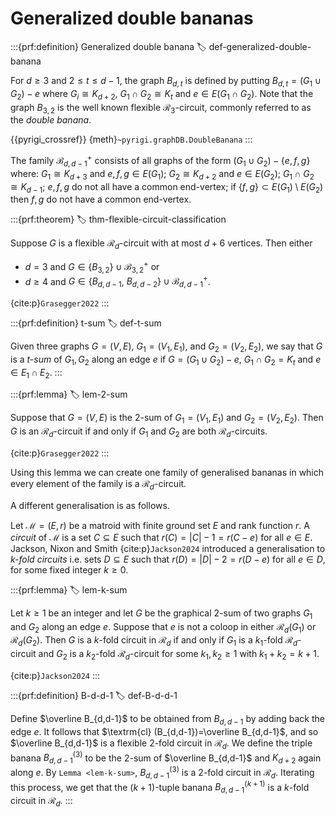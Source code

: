 # Generalized double bananas

:::{prf:definition} Generalized double banana
:label: def-generalized-double-banana

For $d\geq 3$ and $2\leq t\leq d-1$,
the graph $B_{d,t}$ is defined by putting $B_{d,t}=(G_1\cup G_2)-e$
where $G_i\cong K_{d+2}$, $G_1\cap G_2\cong K_{t}$ and $e\in E(G_1\cap G_2)$.
Note that the graph $B_{3,2}$  is the well known flexible $\mathcal{R}_3$-circuit,
commonly referred to as the _double banana_.

{{pyrigi_crossref}} {meth}`~pyrigi.graphDB.DoubleBanana`
:::

The family  $\mathcal{B}_{d,d-1}^+$ consists of all graphs of the form
$(G_1\cup G_2)-\{e,f,g\}$ where: $G_1\cong K_{d+3}$ and $e,f,g\in E(G_1)$;
$G_2\cong K_{d+2}$ and $e\in E(G_2)$; $G_1\cap G_2\cong K_{d-1}$;
$e,f,g$ do not all have a common end-vertex;
if $\{f,g\}\subset E(G_1)\setminus E(G_2)$ then $f,g$ do not have a common end-vertex.


:::{prf:theorem}
:label: thm-flexible-circuit-classification

Suppose $G$ is a flexible $\mathcal{R}_d$-circuit with at most $d+6$ vertices. 
Then either

* $d=3$ and $G\in \{B_{3,2}\}\cup \mathcal{B}_{3,2}^+$ or
* $d\geq 4$ and $G\in \{B_{d,d-1}$, $B_{d,d-2}\}\cup \mathcal{B}_{d,d-1}^+$.

{cite:p}`Grasegger2022`
:::


:::{prf:definition} t-sum
:label: def-t-sum

Given three graphs $G=(V,E)$, $G_1=(V_1,E_1)$, and $G_2=(V_2,E_2)$, we say that
$G$ is a _$t$-sum_ of $G_1,G_2$ along an edge $e$ if $G=(G_1\cup G_2)-e$,
$G_1\cap G_2=K_t$ and $e\in E_1\cap E_2$.
:::


:::{prf:lemma}
:label: lem-2-sum

Suppose that $G=(V,E)$ is the $2$-sum of $G_1=(V_1,E_1)$ and $G_2=(V_2,E_2)$. 
Then $G$ is an $\mathcal{R}_d$-circuit if and only if $G_1$ and $G_2$ are both 
$\mathcal{R}_{d}$-circuits. 

{cite:p}`Grasegger2022`
:::


Using this lemma we can create one family of generalised bananas in which 
every element of the family is a $\mathcal{R}_d$-circuit.

A different generalisation is as follows.

Let $\mathcal{M}=(E,r)$ be a matroid with finite ground set $E$ and rank function $r$.
A _circuit_ of $\mathcal{M}$ is a set $C\subseteq E$ such that $r(C)=|C|-1=r(C-e)$ 
for all $e\in E$. Jackson, Nixon and Smith {cite:p}`Jackson2024` introduced a 
generalisation to _$k$-fold circuits_ i.e. sets $D\subseteq E$ such that 
$r(D)=|D|-2=r(D-e)$ for all $e\in D$, for some fixed integer $k\geq 0$. 

:::{prf:lemma}
:label: lem-k-sum

Let $k\geq 1$ be an integer and let $G$ be the graphical 2-sum of two graphs $G_1$ and
$G_2$ along an edge $e$.
Suppose that $e$ is not a coloop in either $\mathcal{R}_d(G_1)$ or $\mathcal{R}_d(G_2)$.
Then $G$ is a $k$-fold circuit in $\mathcal{R}_d$ if and only if $G_1$ is a $k_1$-fold 
$\mathcal{R}_d$-circuit and $G_2$ is a $k_2$-fold $\mathcal{R}_d$-circuit for some 
$k_1,k_2\geq 1$ with $k_1+k_2=k+1$.

{cite:p}`Jackson2024`
:::

:::{prf:definition} B-d-d-1
:label: def-B-d-d-1

Define $\overline B_{d,d-1}$ to be obtained from $B_{d,d-1}$ by adding back the edge $e$.
It follows that $\textrm{cl} (B_{d,d-1})=\overline B_{d,d-1}$, and so 
$\overline B_{d,d-1}$ is a flexible 2-fold circuit in $\mathcal{R}_d$.
We define the triple banana $B^{(3)}_{d,d-1}$ to be the $2$-sum of $\overline B_{d,d-1}$
and $K_{d+2}$ again along $e$.
By `Lemma <lem-k-sum>`, $B^{(3)}_{d,d-1}$ is a 2-fold circuit in $\mathcal{R}_d$.
Iterating this process, we get that the $(k+1)$-tuple banana $B^{(k+1)}_{d,d-1}$ is a 
$k$-fold circuit in $\mathcal{R}_d$.
:::